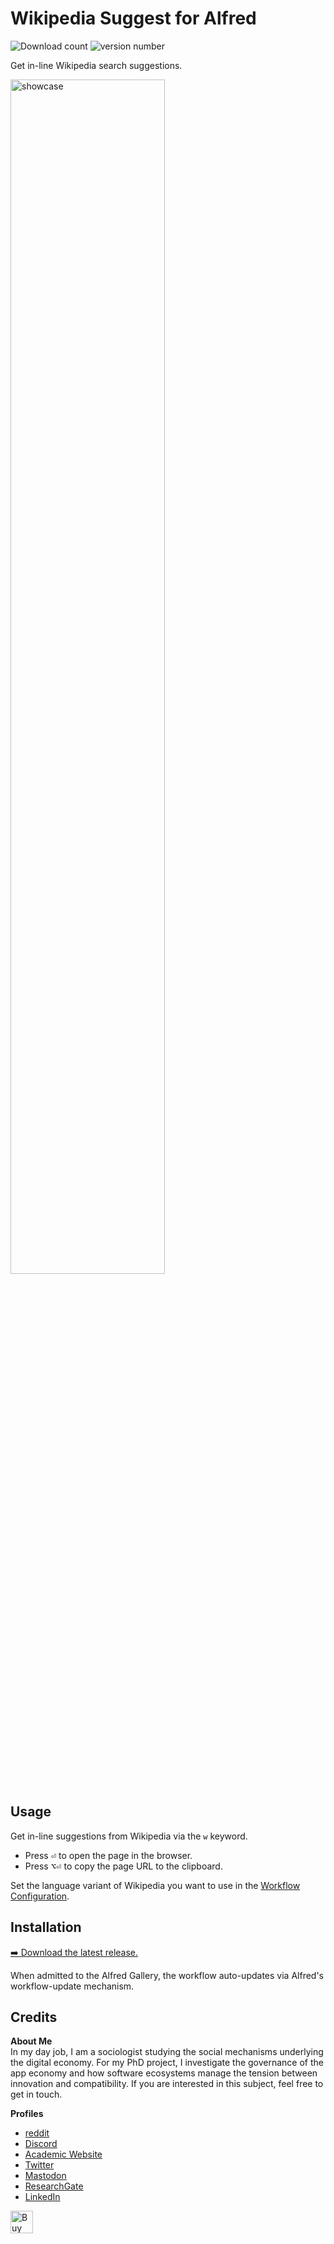# Wikipedia Suggest for Alfred
![Download count](https://img.shields.io/github/downloads/chrisgrieser/alfred-wikipedia-suggest/total?label=Total%20Downloads&style=plastic)
![version number](https://img.shields.io/github/v/release/chrisgrieser/alfred-wikipedia-suggest?label=Latest%20Release&style=plastic)

Get in-line Wikipedia search suggestions.

<img alt="showcase" width=70%
src="https://github.com/chrisgrieser/alfred-wikipedia-suggest/assets/73286100/ec296083-532d-4705-bc93-69eda48c8343">

## Usage
Get in-line suggestions from Wikipedia via the `w` keyword.
- Press <kbd>⏎</kbd> to open the page in the browser.
- Press <kbd>⌥⏎</kbd> to copy the page URL to the clipboard.

Set the language variant of Wikipedia you want to use in the [Workflow
Configuration](https://www.alfredapp.com/help/workflows/user-configuration/).

## Installation
[➡️ Download the latest release.](./releases/latest)

When admitted to the Alfred Gallery, the workflow auto-updates via Alfred's
workflow-update mechanism.

<!-- vale Google.FirstPerson = NO -->
## Credits
__About Me__  
In my day job, I am a sociologist studying the social mechanisms underlying the
digital economy. For my PhD project, I investigate the governance of the app
economy and how software ecosystems manage the tension between innovation and
compatibility. If you are interested in this subject, feel free to get in touch.

__Profiles__  
- [reddit](https://www.reddit.com/user/pseudometapseudo)
- [Discord](https://discordapp.com/users/462774483044794368/)
- [Academic Website](https://chris-grieser.de/)
- [Twitter](https://twitter.com/pseudo_meta)
- [Mastodon](https://pkm.social/@pseudometa)
- [ResearchGate](https://www.researchgate.net/profile/Christopher-Grieser)
- [LinkedIn](https://www.linkedin.com/in/christopher-grieser-ba693b17a/)

<a href='https://ko-fi.com/Y8Y86SQ91' target='_blank'>
	<img
	height='36'
	style='border:0px;height:36px;'
	src='https://cdn.ko-fi.com/cdn/kofi1.png?v=3'
	border='0'
	alt='Buy Me a Coffee at ko-fi.com'
/></a>
